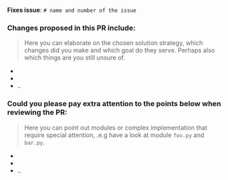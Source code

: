 **Fixes issue**: `# name and number of the issue`

### Changes proposed in this PR include:

> Here you can elaborate on the chosen solution strategy, which changes did you make and which goal do they serve. Perhaps also which things are you still unsure of.

-
-
- ..

### Could you please pay extra attention to the points below when reviewing the PR:

> Here you can point out modules or complex implementation that require special attention, .e.g have a look at module `foo.py` and `bar.py`.

- 
- 
- ..
